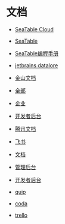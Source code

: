 # 文档


<div id = "首"></div>
<script src = "../js/首.js"></script>


* [SeaTable Cloud](https://cloud.seatable.cn/)
* [SeaTable](https://www.seatable.cn/)
* [SeaTable编程手册](https://seatable.github.io/seatable-scripts-cn/)


* [jetbrains datalore](https://datalore.jetbrains.com/)


* [金山文档](https://www.kdocs.cn/)
* [全部](https://www.kdocs.cn/?show=all)
* [企业](https://work.wps.cn/companypage)
* [开发者后台](https://open.wps.cn/developer/kdocs)


* [腾讯文档](https://docs.qq.com/)


* [飞书](https://www.feishu.cn/)
* [文档](https://www.feishu.cn/product/docs)
* [管理后台](https://www.feishu.cn/product/admin)
* [开发者后台](https://open.feishu.cn/app)


* [quip](https://quip.com/)
* [coda](https://coda.io/)
* [trello](https://trello.com/)
